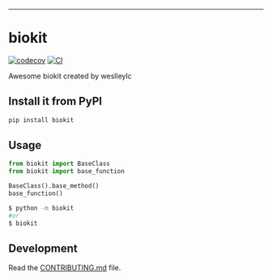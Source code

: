 ---
# biokit

[![codecov](https://codecov.io/gh/weslleylc/biokit/branch/main/graph/badge.svg?token=biokit_token_here)](https://codecov.io/gh/weslleylc/biokit)
[![CI](https://github.com/weslleylc/biokit/actions/workflows/main.yml/badge.svg)](https://github.com/weslleylc/biokit/actions/workflows/main.yml)

Awesome biokit created by weslleylc

## Install it from PyPI

```bash
pip install biokit
```

## Usage

```py
from biokit import BaseClass
from biokit import base_function

BaseClass().base_method()
base_function()
```

```bash
$ python -m biokit
#or
$ biokit
```

## Development

Read the [CONTRIBUTING.md](CONTRIBUTING.md) file.
